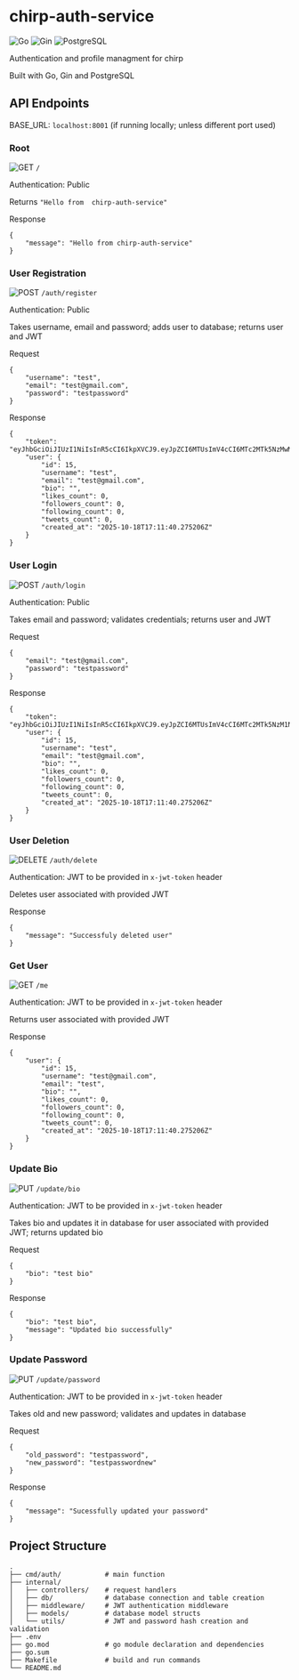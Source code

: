 # chirp-auth-service

![Go](https://img.shields.io/badge/Go-blue?style=for-the-badge&logo=go&logoColor=white)
![Gin](https://img.shields.io/badge/Gin-lightgreen?style=for-the-badge&logo=gin&logoColor=white)
![PostgreSQL](https://img.shields.io/badge/Postgres-yellow?style=for-the-badge&logo=postgresql&logoColor=white)


Authentication and profile managment for chirp

Built with Go, Gin and PostgreSQL 



## API Endpoints

BASE_URL: `localhost:8001` (if running locally; unless different port used)

### Root

![GET](https://img.shields.io/badge/GET-%2334D058?style=for-the-badge&logo=postman&logoColor=white) `/`

Authentication: Public

Returns `"Hello from  chirp-auth-service"`

Response 
```
{
    "message": "Hello from chirp-auth-service"
}
```

### User Registration

![POST](https://img.shields.io/badge/POST-%23FF5733?style=for-the-badge&logo=postman&logoColor=white) `/auth/register`

Authentication: Public

Takes username, email and password; adds user to database; returns user and JWT

Request 
```
{
    "username": "test",
    "email": "test@gmail.com",
    "password": "testpassword"
}
```

Response 
```
{
    "token": "eyJhbGciOiJIUzI1NiIsInR5cCI6IkpXVCJ9.eyJpZCI6MTUsImV4cCI6MTc2MTk5NzMwMywiaWF0IjoxNzYwNzg3NzAzfQ.TXspkqpwJUcUzJghjO_DWaEnAFyaKptGY_J5wjTlDgg",
    "user": {
        "id": 15,
        "username": "test",
        "email": "test@gmail.com",
        "bio": "",
        "likes_count": 0,
        "followers_count": 0,
        "following_count": 0,
        "tweets_count": 0,
        "created_at": "2025-10-18T17:11:40.275206Z"
    }
}
```

### User Login

![POST](https://img.shields.io/badge/POST-%23FF5733?style=for-the-badge&logo=postman&logoColor=white) `/auth/login`

Authentication: Public

Takes email and password; validates credentials; returns user and JWT

Request 
```
{
    "email": "test@gmail.com",
    "password": "testpassword"
}
```

Response 
```
{
    "token": "eyJhbGciOiJIUzI1NiIsInR5cCI6IkpXVCJ9.eyJpZCI6MTUsImV4cCI6MTc2MTk5NzM1NSwiaWF0IjoxNzYwNzg3NzU1fQ.JR1pEqO5ZNftHCtcmiLUzPZnYAP0hwFaKe5rXGzZ7uw",
    "user": {
        "id": 15,
        "username": "test",
        "email": "test@gmail.com",
        "bio": "",
        "likes_count": 0,
        "followers_count": 0,
        "following_count": 0,
        "tweets_count": 0,
        "created_at": "2025-10-18T17:11:40.275206Z"
    }
}
```

### User Deletion

![DELETE](https://img.shields.io/badge/DELETE-%23E74C3C?style=for-the-badge&logo=postman&logoColor=white)  `/auth/delete`

Authentication: JWT to be provided in `x-jwt-token` header

Deletes user associated with provided JWT

Response 
```
{
    "message": "Successfuly deleted user"
}
```

### Get User 

![GET](https://img.shields.io/badge/GET-%2334D058?style=for-the-badge&logo=postman&logoColor=white) `/me`

Authentication: JWT to be provided in `x-jwt-token` header

Returns user associated with provided JWT

Response 
```
{
    "user": {
        "id": 15,
        "username": "test@gmail.com",
        "email": "test",
        "bio": "",
        "likes_count": 0,
        "followers_count": 0,
        "following_count": 0,
        "tweets_count": 0,
        "created_at": "2025-10-18T17:11:40.275206Z"
    }
}
```

### Update Bio

![PUT](https://img.shields.io/badge/PUT-%231DB954?style=for-the-badge&logo=postman&logoColor=white) `/update/bio`

Authentication: JWT to be provided in `x-jwt-token` header

Takes bio and updates it in database for user associated with provided JWT; returns updated bio

Request 
```
{
    "bio": "test bio"
}
```
Response 
```
{
    "bio": "test bio",
    "message": "Updated bio successfully"
}
```

### Update Password

![PUT](https://img.shields.io/badge/PUT-%231DB954?style=for-the-badge&logo=postman&logoColor=white) `/update/password`

Authentication: JWT to be provided in `x-jwt-token` header

Takes old and new password; validates and updates in database 

Request 
```
{
    "old_password": "testpassword",
    "new_password": "testpasswordnew"
}
```

Response 
```
{
    "message": "Sucessfully updated your password"
}
```


## Project Structure

```
.
├── cmd/auth/           # main function
├── internal/
│   ├── controllers/    # request handlers
│   ├── db/             # database connection and table creation
│   ├── middleware/     # JWT authentication middleware
│   ├── models/         # database model structs 
│   └── utils/          # JWT and password hash creation and validation
├── .env         
├── go.mod              # go module declaration and dependencies
├── go.sum              
├── Makefile            # build and run commands
└── README.md
```